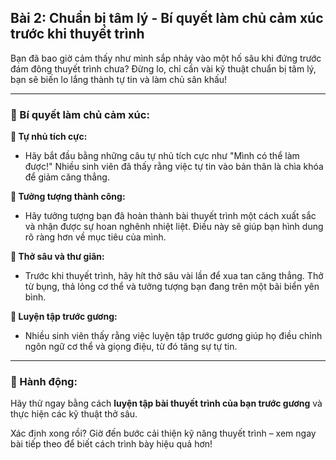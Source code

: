 ## Bài 2: Chuẩn bị tâm lý - Bí quyết làm chủ cảm xúc trước khi thuyết trình  

Bạn đã bao giờ cảm thấy như mình sắp nhảy vào một hố sâu khi đứng trước đám đông thuyết trình chưa? Đừng lo, chỉ cần vài kỹ thuật chuẩn bị tâm lý, bạn sẽ biến lo lắng thành tự tin và làm chủ sân khấu!

---

### 📌 Bí quyết làm chủ cảm xúc:

**🔹 Tự nhủ tích cực:**
- Hãy bắt đầu bằng những câu tự nhủ tích cực như "Mình có thể làm được!" Nhiều sinh viên đã thấy rằng việc tự tin vào bản thân là chìa khóa để giảm căng thẳng.

**🔹 Tưởng tượng thành công:**
- Hãy tưởng tượng bạn đã hoàn thành bài thuyết trình một cách xuất sắc và nhận được sự hoan nghênh nhiệt liệt. Điều này sẽ giúp bạn hình dung rõ ràng hơn về mục tiêu của mình.

**🔹 Thở sâu và thư giãn:**
- Trước khi thuyết trình, hãy hít thở sâu vài lần để xua tan căng thẳng. Thở từ bụng, thả lỏng cơ thể và tưởng tượng bạn đang trên một bãi biển yên bình.

**🔹 Luyện tập trước gương:**
- Nhiều sinh viên thấy rằng việc luyện tập trước gương giúp họ điều chỉnh ngôn ngữ cơ thể và giọng điệu, từ đó tăng sự tự tin.

---

### 🚀 Hành động:

Hãy thử ngay bằng cách **luyện tập bài thuyết trình của bạn trước gương** và thực hiện các kỹ thuật thở sâu.

Xác định xong rồi? Giờ đến bước cải thiện kỹ năng thuyết trình – xem ngay bài tiếp theo để biết cách trình bày hiệu quả hơn!